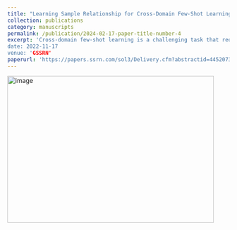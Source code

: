 ```yaml
---
title: "Learning Sample Relationship for Cross-Domain Few-Shot Learning"
collection: publications
category: manuscripts
permalink: /publication/2024-02-17-paper-title-number-4
excerpt: 'Cross-domain few-shot learning is a challenging task that requires models to be able to generalize from a source domain to disjoint target domains with limited labeled data. To address this challenge, this paper proposes a novel approach called sample relationship learning (SRL) to enhance the model’s generalization ability. The SRL module consists of both a static and a dynamic components, which work together to enhance the model’s generalization ability. The static module is performed on the feature maps extracted from the backbone network to learn the sample relationship, which is effective for identifying similarities between samples. 
date: 2022-11-17
venue: 'GSSRN'
paperurl: 'https://papers.ssrn.com/sol3/Delivery.cfm?abstractid=4452073'
---
```

<img width="468" height="334" alt="image" src="https://github.com/user-attachments/assets/75fbc624-6481-4c9c-bc74-5fb959ccab9f" />
